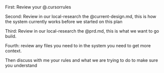 First: Review your @.cursorrules

Second: Review in our local-research the @current-design.md, this is how the system currently works before we started on this plan

Third: Review in our local-research the @prd.md, this is what we want to go build.

Fourth: review any files you need to in the system you need to get more context.

Then discuss with me your rules and what we are trying to do to make sure you understand

